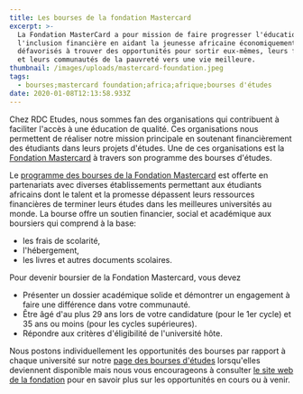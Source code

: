 ```yaml
---
title: Les bourses de la fondation Mastercard
excerpt: >-
  La Fondation MasterCard a pour mission de faire progresser l'éducation et
  l'inclusion financière en aidant la jeunesse africaine économiquement
  défavorisés à trouver des opportunités pour sortir eux-mêmes, leurs familles
  et leurs communautés de la pauvreté vers une vie meilleure.
thumbnail: /images/uploads/mastercard-foundation.jpeg
tags:
  - bourses;mastercard foundation;africa;afrique;bourses d'études
date: 2020-01-08T12:13:58.933Z
---
```

Chez RDC Etudes, nous sommes fan des organisations qui contribuent à faciliter l'accès à une éducation de qualité. Ces organisations nous permettent de réaliser notre mission principale en soutenant financièrement des étudiants dans leurs projets d'études. Une de ces organisations est la <a href="https://mastercardfdn.org/" target="_blank" rel="noreferrer noopener">Fondation Mastercard</a> à travers son programme des bourses d'études.

Le <a href="https://mastercardfdn.org/all/scholars/becoming-a-scholar/apply-to-the-scholars-program/" target="_blank" rel="noopener noreferrer">programme des bourses de la Fondation Mastercard</a> est offerte en partenariats avec diverses établissements permettant aux étudiants africains dont le talent et la promesse dépassent leurs ressources financières de terminer leurs études dans les meilleures universités au monde. La bourse offre un soutien financier, social et académique aux boursiers qui comprend à la base:

* les frais de scolarité, 
* l'hébergement, 
* les livres et autres documents scolaires.

Pour devenir boursier de la Fondation Mastercard, vous devez 

* Présenter un dossier académique solide et démontrer un engagement à faire une différence dans votre communauté.
* Être âgé d'au plus 29 ans lors de votre candidature (pour le 1er cycle) et 35 ans ou moins (pour les cycles supérieures).
* Répondre aux critères d'éligibilité de l'université hôte.

Nous postons individuellement les opportunités des bourses par rapport à chaque université sur notre [page des bourses d'études](/bourses) lorsqu'elles deviennent disponible mais nous vous encourageons à consulter <a href="https://mastercardfdn.org/all/scholars/" target="_blank" rel="noopener noreferrer">le site web de la fondation</a> pour en savoir plus sur les opportunités en cours ou à venir.
